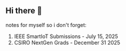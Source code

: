 ## Hi there 👋

notes for myself so i don't forget:

1. IEEE SmartIoT Submissions - July 15, 2025
2. CSIRO NextGen Grads - December 31 2025

<!--
**josh28x/josh28x** is a ✨ _special_ ✨ repository because its `README.md` (this file) appears on your GitHub profile.

Here are some ideas to get you started:

- 🔭 I’m currently working on ...
- 🌱 I’m currently learning ...
- 👯 I’m looking to collaborate on ...
- 🤔 I’m looking for help with ...
- 💬 Ask me about ...
- 📫 How to reach me: ...
- 😄 Pronouns: ...
- ⚡ Fun fact: ...
-->
